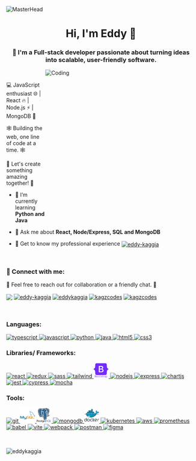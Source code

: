 ![MasterHead](https://indoanalytica.com/static/images/bannerr.gif)
<h1 align="center">Hi, I'm Eddy 👋</h1>
<h3 align="center"> 🚀 I'm a Full-stack developer passionate about turning ideas into scalable, user-friendly software.</h3>
<img align="right" alt="Coding" width="400" height="400" src="https://blush.design/api/download?shareUri=ktYp4NwCYtCh_9k7&c=Monochromatic_0%7E52dc82-0.2%7Efd5d8e_Skin_0%7E694d3d-0.2%7Eae5d29&w=800&h=800&fm=png">

<br>

💻 JavaScript enthusiast 🌐 | React 🔥 | Node.js ⚡ | MongoDB 🍃  

🕸 Building the web, one line of code at a time. 🕸

🌟 Let's create something amazing together! 🌟

- 🌱 I’m currently learning **Python and Java**

- 💬 Ask me about **React, Node/Express, SQL and MongoDB**

- 📄 Get to know my professional experience <a href="https://docs.google.com/document/d/1P-0O4Bhu2Y52RDPN53mqUPzcobwMu0EPt7H5LSmbh9o/edit?usp=sharing" target="blank"><img align="center" src="https://cdn-icons-png.flaticon.com/512/6614/6614677.png" alt="eddy-kaggia" height="30" target="blank"/></a>

<br>

<h3 align="left">📩 Connect with me:</h3>
<p align="left">
🤝  Feel free to reach out for collaboration or a friendly chat. 🤝 
  
<a href="mailto:eddykaggiacodes@gmail.com" target="blank"><img align="center" height="30" src="https://img.shields.io/badge/Gmail-D14836?style=for-the-badge&logo=gmail&logoColor=white"/></a>
<a href="https://linkedin.com/in/eddy-kaggia" target="blank"><img align="center" src="https://img.shields.io/badge/LinkedIn-0077B5?style=for-the-badge&logo=linkedin&logoColor=white" alt="eddy-kaggia" height="30"/></a>
<a href="https://codepen.io/eddykaggia" target="blank"><img align="center" src="https://img.shields.io/badge/Codepen-000000?style=for-the-badge&logo=codepen&logoColor=white" alt="eddykaggia" height="30"/></a>
<a href="https://www.leetcode.com/kagzcodes" target="blank"><img align="center" src="https://img.shields.io/badge/-LeetCode-FFA116?style=for-the-badge&logo=LeetCode&logoColor=black" alt="kagzcodes" height="30"/></a>
<a href="https://www.hackerrank.com/profile/eddykaggiacodes" target="blank"><img align="center" src="https://img.shields.io/badge/-Hackerrank-2EC866?style=for-the-badge&logo=HackerRank&logoColor=white" alt="kagzcodes" height="30"/></a>
</p>

<br>

<h3 align="left">Languages:</h3>

<p align="left"> <a href="https://www.typescriptlang.org/" target="_blank" rel="noreferrer"> <img src="https://skillicons.dev/icons?i=ts" alt="typescript" width="40" height="40"/> </a> <a href="https://developer.mozilla.org/en-US/docs/Web/JavaScript" target="_blank" rel="noreferrer"> <img src="https://skillicons.dev/icons?i=js" alt="javascript" width="40" height="40"/> </a>  <a href="https://www.python.org/" target="_blank" rel="noreferrer"> <img src="https://skillicons.dev/icons?i=py" alt="python" width="40" height="40"/> </a> <a href="https://dev.java/" target="_blank" rel="noreferrer"> <img src="https://skillicons.dev/icons?i=java" alt="java" width="40" height="40"/> </a> <a href="https://www.w3.org/html/" target="_blank" rel="noreferrer"> <img src="https://skillicons.dev/icons?i=html" alt="html5" width="40" height="40"/> </a> <a href="https://www.w3schools.com/css/" target="_blank" rel="noreferrer"> <img src="https://skillicons.dev/icons?i=css" alt="css3" width="40" height="40"/> </a></p>

<h3 align="left">Libraries/ Frameworks:</h3>

<p><a href="https://reactjs.org/" target="_blank" rel="noreferrer"> <img src="https://skillicons.dev/icons?i=react" alt="react" width="40" height="40"/> </a> <a href="https://redux.js.org" target="_blank" rel="noreferrer"> <img src="https://skillicons.dev/icons?i=redux" alt="redux" width="40" height="40"/> </a> <a href="https://sass-lang.com" target="_blank" rel="noreferrer"> <img src="https://skillicons.dev/icons?i=sass" alt="sass" width="40" height="40"/> </a> <a href="https://tailwindcss.com/" target="_blank" rel="noreferrer"> <img src="https://skillicons.dev/icons?i=tailwind" alt="tailwind" width="40" height="40"/> </a> <a href="https://getbootstrap.com" target="_blank" rel="noreferrer"> <img src="https://raw.githubusercontent.com/devicons/devicon/master/icons/bootstrap/bootstrap-plain-wordmark.svg" alt="bootstrap" width="40" height="40"/> </a> <a href="https://nodejs.org" target="_blank" rel="noreferrer"> <img src="https://skillicons.dev/icons?i=nodejs" alt="nodejs" width="40" height="40"/> </a> <a href="https://expressjs.com" target="_blank" rel="noreferrer"> <img src="https://skillicons.dev/icons?i=express" alt="express" width="40" height="40"/> </a> <a href="https://www.chartjs.org" target="_blank" rel="noreferrer"> <img src="https://www.chartjs.org/media/logo-title.svg" alt="chartjs" width="40" height="40"/> </a> <a href="https://jestjs.io" target="_blank" rel="noreferrer"> <img src="https://www.vectorlogo.zone/logos/jestjsio/jestjsio-icon.svg" alt="jest" width="40" height="40"/> </a>  <a href="https://www.cypress.io" target="_blank" rel="noreferrer"> <img src="https://www.svgrepo.com/show/353630/cypress.svg" alt="cypress" width="40" height="40"/> </a> <a href="https://mochajs.org" target="_blank" rel="noreferrer"> <img src="https://www.vectorlogo.zone/logos/mochajs/mochajs-icon.svg" alt="mocha" width="40" height="40"/> </a> </p>

<h3 align="left">Tools:</h3>

<p align="left"> <a href="https://git-scm.com/" target="_blank" rel="noreferrer"> <img src="https://www.vectorlogo.zone/logos/git-scm/git-scm-icon.svg" alt="git" width="40" height="40"/> </a> <a href="https://www.mysql.com/" target="_blank" rel="noreferrer"> <img src="https://raw.githubusercontent.com/devicons/devicon/master/icons/mysql/mysql-original-wordmark.svg" alt="mysql" width="40" height="40"/> </a>  <a href="https://www.postgresql.org" target="_blank" rel="noreferrer"> <img src="https://raw.githubusercontent.com/devicons/devicon/master/icons/postgresql/postgresql-original-wordmark.svg" alt="postgresql" width="40" height="40"/> </a> <a href="https://www.mongodb.com/" target="_blank" rel="noreferrer"> <img src="https://skillicons.dev/icons?i=mongo" alt="mongodb" width="40" height="40"/> </a> <a href="https://www.docker.com/" target="_blank" rel="noreferrer"> <img src="https://raw.githubusercontent.com/devicons/devicon/master/icons/docker/docker-original-wordmark.svg" alt="docker" width="40" height="40"/> </a> <a href="https://kubernetes.io" target="_blank" rel="noreferrer"> <img src="https://www.vectorlogo.zone/logos/kubernetes/kubernetes-icon.svg" alt="kubernetes" width="40" height="40"/> </a> <a href="https://aws.amazon.com" target="_blank" rel="noreferrer"> <img src="https://www.svgrepo.com/show/303679/aws-logo-logo.svg" alt="aws" width="40" height="40"/> </a> <a href="https://prometheus.io/" target="_blank" rel="noreferrer"> <img src="https://www.svgrepo.com/show/354219/prometheus.svg" alt="prometheus" width="40" height="40"/> </a> <a href="https://babeljs.io/" target="_blank" rel="noreferrer"> <img src="https://www.svgrepo.com/show/439072/babel.svg" alt="babel" width="40" height="40"/> </a> <a href="https://vitejs.dev/" target="_blank" rel="noreferrer"> <img src="https://www.svgrepo.com/show/374167/vite.svg" alt="vite" width="40" height="40"/> </a> <a href="https://webpack.js.org" target="_blank" rel="noreferrer"> <img src="https://www.svgrepo.com/show/439039/webpack.svg" alt="webpack" width="40" height="40"/> </a> <a href="https://postman.com" target="_blank" rel="noreferrer"> <img src="https://www.vectorlogo.zone/logos/getpostman/getpostman-icon.svg" alt="postman" width="40" height="40"/> </a> <a href="https://www.figma.com/" target="_blank" rel="noreferrer"> <img src="https://www.vectorlogo.zone/logos/figma/figma-icon.svg" alt="figma" width="40" height="40"/> </a> </p>

<br>

<p><img align="center" src="https://github-readme-stats.vercel.app/api/top-langs?username=eddykaggia&show_icons=true&locale=en&layout=compact" alt="eddykaggia" /></p>
